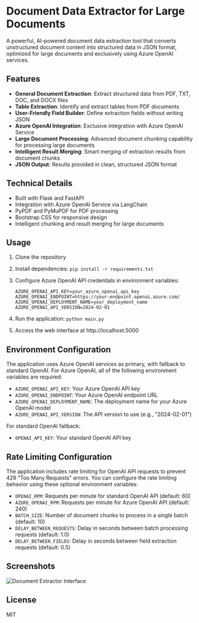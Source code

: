 # Document Data Extractor for Large Documents

A powerful, AI-powered document data extraction tool that converts unstructured document content into structured data in JSON format, optimized for large documents and exclusively using Azure OpenAI services.

## Features

- **General Document Extraction**: Extract structured data from PDF, TXT, DOC, and DOCX files
- **Table Extraction**: Identify and extract tables from PDF documents
- **User-Friendly Field Builder**: Define extraction fields without writing JSON
- **Azure OpenAI Integration**: Exclusive integration with Azure OpenAI Service
- **Large Document Processing**: Advanced document chunking capability for processing large documents
- **Intelligent Result Merging**: Smart merging of extraction results from document chunks
- **JSON Output**: Results provided in clean, structured JSON format

## Technical Details

- Built with Flask and FastAPI
- Integration with Azure OpenAI Service via LangChain
- PyPDF and PyMuPDF for PDF processing
- Bootstrap CSS for responsive design
- Intelligent chunking and result merging for large documents

## Usage

1. Clone the repository
2. Install dependencies: `pip install -r requirements.txt`
3. Configure Azure OpenAI API credentials in environment variables:
   
   ```
   AZURE_OPENAI_API_KEY=your_azure_openai_api_key
   AZURE_OPENAI_ENDPOINT=https://your-endpoint.openai.azure.com/
   AZURE_OPENAI_DEPLOYMENT_NAME=your_deployment_name
   AZURE_OPENAI_API_VERSION=2024-02-01
   ```

4. Run the application: `python main.py`
5. Access the web interface at http://localhost:5000

## Environment Configuration

The application uses Azure OpenAI services as primary, with fallback to standard OpenAI. 
For Azure OpenAI, all of the following environment variables are required:

- `AZURE_OPENAI_API_KEY`: Your Azure OpenAI API key
- `AZURE_OPENAI_ENDPOINT`: Your Azure OpenAI endpoint URL
- `AZURE_OPENAI_DEPLOYMENT_NAME`: The deployment name for your Azure OpenAI model
- `AZURE_OPENAI_API_VERSION`: The API version to use (e.g., "2024-02-01")

For standard OpenAI fallback:

- `OPENAI_API_KEY`: Your standard OpenAI API key

## Rate Limiting Configuration

The application includes rate limiting for OpenAI API requests to prevent 429 "Too Many Requests" errors. 
You can configure the rate limiting behavior using these optional environment variables:

- `OPENAI_RPM`: Requests per minute for standard OpenAI API (default: 60)
- `AZURE_OPENAI_RPM`: Requests per minute for Azure OpenAI API (default: 240)
- `BATCH_SIZE`: Number of document chunks to process in a single batch (default: 10)
- `DELAY_BETWEEN_REQUESTS`: Delay in seconds between batch processing requests (default: 1.0)
- `DELAY_BETWEEN_FIELDS`: Delay in seconds between field extraction requests (default: 0.5)

## Screenshots

![Document Extractor Interface](screenshots/document-extractor.png)

## License

MIT